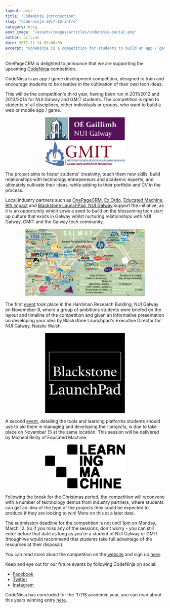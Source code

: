 ```yaml
---
layout: post
title: "CodeNinja Introduction"
slug: "code-ninja-2017-18-intro"
category: blog
post_image: "/assets/images/articles/codeninja-social.png"
author: cillian
date: 2017-11-14 09:00:00
excerpt: "CodeNinja is a competition for students to build an app / game"
---
```


OnePageCRM is delighted to announce that we are supporting the upcoming <a href="http://codeninja.ie" target="_blank">CodeNinja</a> competition. 

CodeNinja is an app / game development competition, designed to train and encourage students to be creative in the cultivation of their own tech ideas.

This will be the competition's third year, having been run in 2011/2012 and 2013/2014 for NUI Galway and GMIT students. The competition is open to students of all disciplines, either individuals or groups, who want to build a web or mobile app / game.

<div style="text-align: center">
    <img src="/assets/images/codeninja/nuig.png" alt="Codeninja nuig" class="img-responsive"
     style="width: 50%" /><br />
</div>

<div style="text-align: center">
    <img src="/assets/images/codeninja/gmit.png" alt="Codeninja gmit"  class="img-responsive"
     style="width: 50%" /><br />
</div>

The project aims to foster students' creativity, teach them new skills, build relationships with technology entrepeneurs and academic experts, and ultimately cultivate their ideas, while adding to their portfolio and CV in the process.

Local industry partners such as <a href="https://www.onepagecrm.com" target="_blank">OnePageCRM</a>, <a href="https://www.exordo.com" target="_blank">Ex Ordo</a>, <a href="https://educatedmachine.com" target="_blank">Educated Machine</a>, <a href="http://9thimpact.com" target="_blank">9th Impact</a> and <a href="http://launchpadnuig.com" target="_blank">Blackstone LaunchPad, NUI Galway</a> support the initiative, as it is an opportunity which sows a seed to build on the blossoming tech start up culture that exists in Galway whilst nurturing relationships with NUI Galway, GMIT and the Galway tech community.

<div style="text-align: center">
    <img src="/assets/images/codeninja/galway-tech-map-2015.png" alt="code ninja" class="img-responsive"
     style="width: 75%" /><br />
</div>

The first <a href="https://www.facebook.com/events/1573550432705535" target="_blank">event</a> took place in the Hardiman Research Building, NUI Galway on Novemeber 8, where a group of ambitions students were briefed on the layout and timeline of the competition and given an informative presentation on developing your idea by Blackstone Launchpad's Executive Director for NUI Galway, Natalie Walsh. 

<div style="text-align: center">
    <img src="/assets/images/codeninja/blackstone-launchpad.png" alt="code ninja" class="img-responsive"
     style="width: 50%" /><br />
</div>

A second <a href="https://www.facebook.com/events/1547890105290234" target="_blank">event</a>, detailing the tools and learning platforms students should use to aid them in managing and developing their projects, is due to take place on November 15 at the same location. This session will be delivered by Micheál Reilly of Educated Machine.

<div style="text-align: center">
    <img src="/assets/images/codeninja/learning-machine.png" alt="code ninja" class="img-responsive"
     style="width: 50%" /><br />
</div>

Following the break for the Christmas period, the competition will reconvene with a number of technology demos from industry partners, where students can get an idea of the type of the projects they could be expected to produce if they are looking to win! More on this at a later date.

The submission deadline for the competition is not until 1pm on Monday, March 12. So if you miss any of the sessions, don't worry - you can still enter before that date as long as you're a student of NUI Galway or GMIT (though we would recommend that students take full advantage of the resources at their disposal).

You can read more about the competition on the <a href="http://codeninja.ie" target="_blank">website</a> and sign up <a href="http://codeninja.ie/#register" target="_blank">here</a>.

Keep and eye out for our future events by following CodeNinja on social:
<ul>
<li><a href="https://www.facebook.com/CodeNinjaIE" target="_blank">Facebook</a></li>
<li><a href="https://twitter.com/CodeNinjaie" target="_blank">Twitter</a></li>
<li><a href="https://www.instagram.com/codeninjaie" target="_blank">Instagram</a></li>
</ul>

CodeNinja has concluded for the ‘17/18 academic year, you can read about this years winning entry
<a href="/blog/2018/04/20/code-ninja-2017-18-results.html">here</a>.
